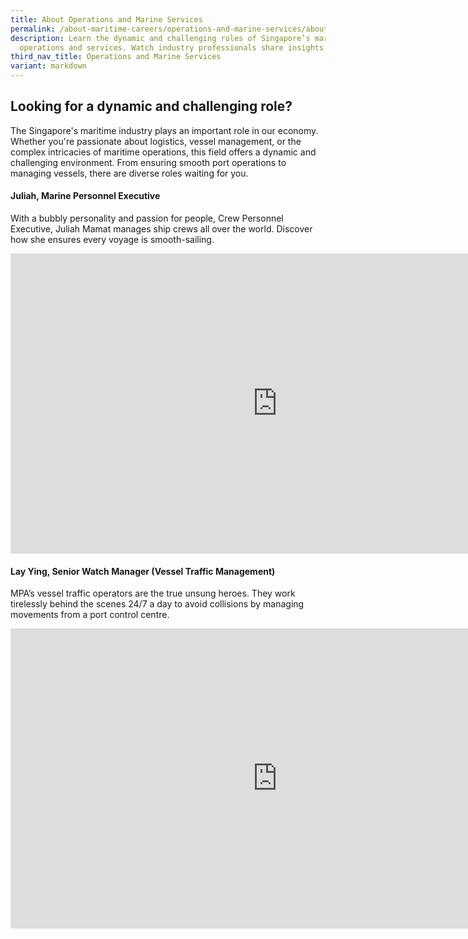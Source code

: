 ```yaml
---
title: About Operations and Marine Services
permalink: /about-maritime-careers/operations-and-marine-services/about/
description: Learn the dynamic and challenging roles of Singapore’s marine
  operations and services. Watch industry professionals share insights.
third_nav_title: Operations and Marine Services
variant: markdown
---
```

## Looking for a dynamic and challenging role? 
The Singapore's maritime industry plays an important role in our economy. Whether you're passionate about logistics, vessel management, or the complex intricacies of maritime operations, this field offers a dynamic and challenging environment. From ensuring smooth port operations to managing vessels, there are diverse roles waiting for you. 

#### Juliah, Marine Personnel Executive
With a bubbly personality and passion for people, Crew Personnel Executive, Juliah Mamat manages ship crews all over the world. Discover how she ensures every voyage is smooth-sailing.
<iframe allowfullscreen="" allow="accelerometer; autoplay; clipboard-write; encrypted-media; gyroscope; picture-in-picture; web-share" frameborder="0" title="YouTube video player" src="https://www.youtube.com/embed/rSMGXAgDTWI?si=6dIu05nQ4-a07DC-" height="480" width="854"></iframe>

#### Lay Ying, Senior Watch Manager (Vessel Traffic Management) 
MPA’s vessel traffic operators are the true unsung heroes. They work tirelessly behind the scenes 24/7 a day to avoid collisions by managing movements from a port control centre.

<iframe allowfullscreen="" allow="accelerometer; autoplay; clipboard-write; encrypted-media; gyroscope; picture-in-picture; web-share" frameborder="0" title="YouTube video player" src="https://www.youtube.com/embed/IC__7Lw5Itk?si=E-5Kxejzi2eMePrT" height="480" width="854"></iframe>